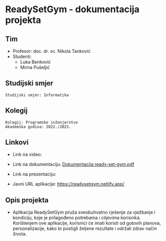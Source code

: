 # ReadySetGym - dokumentacija projekta

## Tim 

- Profesor: doc. dr. sc. Nikola Tanković
- Studenti:
  - Luka Benković
  - Mirna Pušeljić

## Studijski smjer 
```
Studijski smjer: Informatika
```

## Kolegij
```
Kolegij: Programsko inženjerstvo
Akademska godina: 2022./2023.
```

## Linkovi
- Link na video: 
- Link na dokumentaciju: [Dokumentacija ready-set-gym.pdf](https://github.com/mpuseljic/ready-set-gym/files/11660210/Dokumentacija.ready-set-gym.pdf)

- Link na prezentaciju:
- Javni URL aplikacije: https://readysetgym.netlify.app/

## Opis projekta
- Aplikacija ReadySetGym pruža sveobuhvatno rješenje za vježbanje i kondiciju, koje je prilagođeno potrebama i ciljevima korisnika. Korištenjem ove aplikacije, korisnici će imati koristi od gotovih planova, personalizacije, kako bi postigli željene rezultate i održali zdrav način života.

